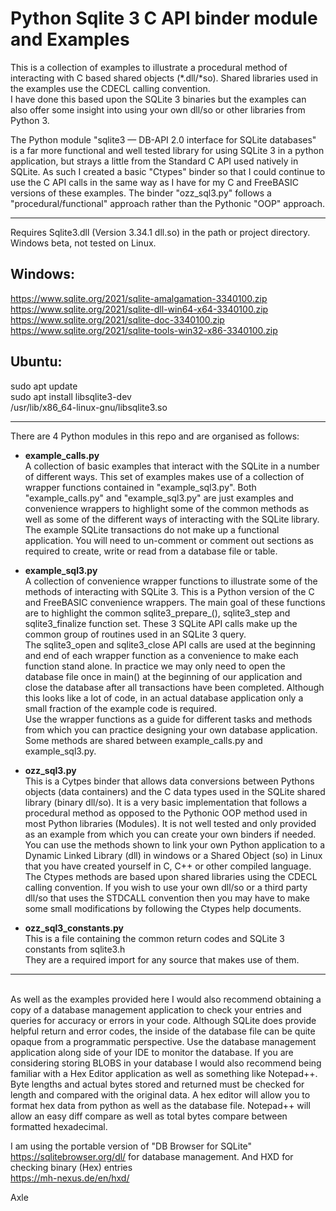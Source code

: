 # Python Sqlite 3 C API binder module and Examples

  
This is a collection of examples to illustrate a procedural method of interacting with C based shared objects (*.dll/*so). Shared libraries used in the examples use the CDECL calling convention.  
I have done this based upon the SQLite 3 binaries but the examples can also offer some insight into using your own dll/so or other libraries from Python 3.  

The Python module "sqlite3 — DB-API 2.0 interface for SQLite databases" is a far more functional and well tested library for using SQLite 3 in a python application, but strays a little from the Standard C API used natively in SQLite. As such I created a basic "Ctypes" binder so that I could continue to use the C API calls in the same way as I have for my C and FreeBASIC versions of these examples. The binder "ozz_sql3.py" follows a "procedural/functional" approach rather than the Pythonic "OOP" approach.  
  
***
Requires Sqlite3.dll (Version 3.34.1 dll.so) in the path or project directory. Windows beta, not tested on Linux.  
## Windows:  
https://www.sqlite.org/2021/sqlite-amalgamation-3340100.zip  
https://www.sqlite.org/2021/sqlite-dll-win64-x64-3340100.zip  
https://www.sqlite.org/2021/sqlite-doc-3340100.zip  
https://www.sqlite.org/2021/sqlite-tools-win32-x86-3340100.zip  

## Ubuntu:  
sudo apt update  
sudo apt install libsqlite3-dev  
/usr/lib/x86_64-linux-gnu/libsqlite3.so  
***
  
There are 4 Python modules in this repo and are organised as follows:  

* **example_calls.py**  
	A collection of basic examples that interact with the SQLite in a number of different ways. This set of examples makes use of a collection of wrapper functions contained in "example_sql3.py". Both "example_calls.py" and "example_sql3.py" are just examples and convenience wrappers to highlight some of the common methods as well as some of the different ways of interacting with the SQLite library.  
	The example SQLite transactions do not make up a functional application. You will need to un-comment or comment out sections as required to create, write or read from a database file or table.
* **example_sql3.py**  
	A collection of convenience wrapper functions to illustrate some of the methods of interacting with SQLite 3. This is a Python version of the C and FreeBASIC convenience wrappers. The main goal of these functions are to highlight the common sqlite3_prepare_(), sqlite3_step and sqlite3_finalize function set. These 3 SQLite API calls make up the common group of routines used in an SQLite 3 query.  
	The sqlite3_open and sqlite3_close API calls are used at the beginning and end of each wrapper function as a convenience to make each function stand alone. In practice we may only need to open the database file once in main() at the beginning of our application and close the database after all transactions have been completed. Although this looks like a lot of code, in an actual database application only a small fraction of the example code is required.  
	Use the wrapper functions as a guide for different tasks and methods from which you can practice designing your own database application. Some methods are shared between example_calls.py and example_sql3.py.  
  
* **ozz_sql3.py**  
	This is a Cytpes binder that allows data conversions between Pythons objects (data containers) and the C data types used in the SQLite shared library (binary dll/so). It is a very basic implementation that follows a procedural method as opposed to the Pythonic OOP method used in most Python libraries (Modules). It is not well tested and only provided as an example from which you can create your own binders if needed.  
	You can use the methods shown to link your own Python application to a Dynamic Linked Library (dll) in windows or a Shared Object (so) in Linux that you have created yourself in C, C++ or other compiled language. The Ctypes methods are based upon shared libraries using the CDECL calling convention. If you wish to use your own dll/so or a third party dll/so that uses the STDCALL convention then you may have to make some small modifications by following the Ctypes help documents.  
* **ozz_sql3_constants.py**  
	This is a file containing the common return codes and SQLite 3 constants from sqlite3.h  
	They are a required import for any source that makes use of them.

***
<br>
As well as the examples provided here I would also recommend obtaining a copy of a database management application to check your entries and queries for accuracy or errors in your code. Although SQLite does provide helpful return and error codes, the inside of the database file can be quite opaque from a programmatic perspective. Use the database management application along side of your IDE to monitor the database.  
If you are considering storing BLOBS in your database I would also recommend being familiar with a Hex Editor application as well as something like Notepad++. Byte lengths and actual bytes stored and returned must be checked for length and compared with the original data. A hex editor will allow you to format hex data from python as well as the database file. Notepad++ will allow an easy diff compare as well as total bytes compare between formatted hexadecimal.  
  
I am using the portable version of "DB Browser for SQLite"  
https://sqlitebrowser.org/dl/ for database management.
And HXD for checking binary (Hex) entries  
https://mh-nexus.de/en/hxd/

Axle
